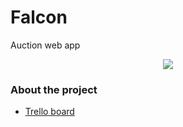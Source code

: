 # Falcon
Auction web app


<div style="text-align:center">
  <img src="https://c1.wallpaperflare.com/preview/992/461/99/raptor-peregrine-falcon-falcon-bird.jpg"></img>
</div>

### About the project
<ul>
  <li>
    <a href="https://trello.com/b/vaq908Ni/falcon" target="_blank">Trello board</a>
  </li>
</ul>
